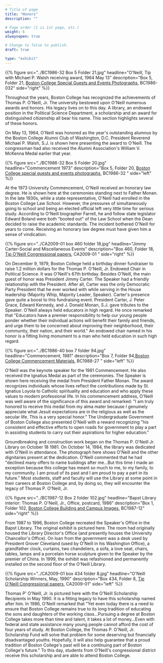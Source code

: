 ```yaml
---
# Title of page
title: "Honors"
description: ""

# Page order (1 is 1st page, etc.)
weight: 6
alwaysopen: true

# Change to false to publish.
draft: true

type: "exhibit"
---
```

{{% figure src="../BC1986-32 Box 5 Folder 21.jpg"
           headline="O'Neill, Tip with Michael P. Walsh receiving award, 1964 May 13"
           description="Box 5, Folder 21, [Boston College Special Guests and Events Photographs,](https://bc-primo.hosted.exlibrisgroup.com/permalink/f/l6ucgu/ALMA-BC21425342270001021) BC1986-032"
           side="right" %}}

Throughout the years, Boston College has recognized the achievements of Thomas P. O'Neill, Jr. The university bestowed upon O'Neill numerous awards and honors. His legacy lives on to this day. A library, an endowed position in the Political Science Department, a scholarship and an award for distinguished citizenship all bear his name. This section highlights several of these honors.



On May 13, 1964, O'Neill was honored as the year's outstanding alumnus by the Boston College Alumni Club of Washington, D.C. President Reverend Michael P. Walsh, S.J. is shown here presenting the award to O'Neill. The congressman had also received the Alumni Association's William V. McKenna Medal earlier that year.

{{% figure src="../BC1986-32 Box 5 Folder 20.jpg"
           headline="Commencement 1973"
           description="Box 5, Folder 20, [Boston College special guests and events photographs](https://bc-primo.hosted.exlibrisgroup.com/permalink/f/1jdnfk3/ALMA-BC21425342270001021), BC1986-32 " side="left" %}}


At the 1973 University Commencement, O'Neill received an honorary law degree. He is shown here at the ceremonies standing next to Father Monan. In the late 1930s, while a state representative, O'Neill had enrolled in the Boston College Law School. However, the pressures of simultaneously going to school and being an elected official left very little time for serious study. According to O'Neill biographer Farrell, he and follow state legislator Edward Boland were both "booted out" of the Law School when the Dean decided to raise the academic standards. The incident bothered O'Neill for years to come. Receiving an honorary law degree must have given him a sense of vindication.

{{% figure src="../CA2009-01 box 460 folder 18.jpg"
           headline="Jimmy Carter-Social and Miscellaneous Events"
           description="Box 460, Folder 18, [Tip O'Neill Congressional papers](https://bc-primo.hosted.exlibrisgroup.com/permalink/f/l6ucgu/ALMA-BC21339013100001021), CA2009-01 " side="right" %}}

On December 9, 1979, Boston College held a birthday dinner fundraiser to raise 1.2 million dollars for the Thomas P. O'Neill, Jr. Endowed Chair in Political Science. It was O'Neill's 67th birthday. Besides O'Neill, the main guest of honor was President Jimmy Carter. The Speaker had a friendly relationship with the President. After all, Carter was the only Democratic Party President that he ever worked with while serving in the House leadership (Majority Whip, Majority Leader, Speaker). Carter's presence gave quite a boost to this fundraising event. President Carter, J. Peter Grace, Edward Kennedy, and J. Donald Monan, S.J. gave tributes to the Speaker. O'Neill always held educators in high regard. He once remarked that "Educators have a premier responsibility to help our young people ponder whether their individual actions will benefit their family and friends, and urge them to be concerned about improving their neighborhood, their community, their nation, and their world." An endowed chair named in his honor is a fitting living monument to a man who held education in such high regard.

{{% figure src="../BC1986-40 box 7 folder 94.jpg"
           headline="Commencement, 1981"
           description="Box 7, Folder 94,[Boston College Commencement Materials](https://bc-primo.hosted.exlibrisgroup.com/permalink/f/l6ucgu/ALMA-BC21476208860001021), BC1988-27  " side="left" %}}

O'Neill was the keynote speaker for the 1981 Commencement. He also received the Ignatius Medal as part of the ceremonies. The Speaker is shown here receiving the medal from President Father Monan. The award recognizes individuals whose lives reflect the contributions made by St. Ignatius Loyola to Catholic spirituality and education and who apply these values to modern professional life. In his commencement address, O'Neill was well aware of the significance of this award and remarked: "I am truly honored to receive this medal from my alma mater because I genuinely appreciate what Jesuit expectations are in the religious as well as the secular life. This is a very special honor." The Undergraduate Government of Boston College also presented O'Neill with a reward recognizing "his consistent and effective efforts to open roads for government to play a part in assisting students to carry out their aspirations for higher education."



Groundbreaking and construction work began on the Thomas P. O'Neill Jr. Library on October 18 1981. On October 14, 1984, the library was dedicated with O'Neill in attendance. The photograph here shows O'Neill and the other dignitaries present at the dedication. O'Neill commented that he had "declined many offers to name buildings after me...But this time I made an exception because this college has meant so much to me, to my family, to my community. I am proud of its past and I am proud to pay a part in its future." Most students, staff and faculty will use the Library at some point in their careers at Boston College and, by doing so, they will encounter the legacy of Thomas P. O'Neill, Jr.

{{% figure src="../BC1987-12 Box 2 folder 102.jpg"
           headline="Bapst Library interior: Thomas P. O'Neill, Jr., Office, postcard, 1986"
           description="Box 1, Folder 102, [Boston College Building and Campus Images,](https://bc-primo.hosted.exlibrisgroup.com/permalink/f/l6ucgu/ALMA-BC21428864290001021) BC1987-12"
           side="right" %}}

From 1987 to 1996, Boston College recreated the Speaker's Office in the Bapst Library. The original exhibit is pictured here. The room had originally housed the Library Director's Office (and presently houses the University Chancellor's Office). On loan from the government was a desk used by President Grover Cleveland (used by O'Neill in his Washington Office), a grandfather clock, curtains, two chandeliers, a sofa, a love seat, chairs, tables, lamps and a porcelain horse sculpture given to the Speaker by the premier of China. In 1999, the exhibit was refashioned and permanently installed on the second floor of the O'Neill Library.

{{% figure src="../CA2009-01 box 434 folder 8.jpg"
           headline="O'Neill Scholarship Winners, May, 1990"
           description="Box 434, Folder 8, [Tip O'Neill Congressional papers](https://bc-primo.hosted.exlibrisgroup.com/permalink/f/l6ucgu/ALMA-BC21339013100001021), CA2009-01"
           side="left" %}}

Thomas P' O'Neill, Jr. is pictured here with the O'Neill Scholarship Recipients in May 1990. It is a fitting legacy to have this scholarship named after him. In 1986, O'Neill remarked that "Yet even today there is a need to ensure that Boston College remains true to its long tradition of educating the sons and daughters of the working class...Pursuing a degree at Boston College takes more than time and talent, it takes a lot of money...Even with federal and state assistance many young people cannot afford the cost of four years of study. At Boston College, the Thomas P. O'Neill, Jr. Scholarship Fund will solve that problem for some deserving but financially disadvantaged youths. Hopefully, it will also help guarantee that a proud tradition of Boston College's past will be a continuing part of Boston College's future." To this day, students from O'Neill's congressional district receive this scholarship and are able to attend Boston College.
